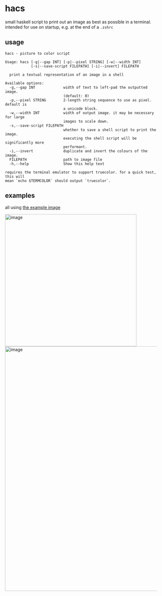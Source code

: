 # hacs

small haskell script to print out an image as best as possible in a terminal. intended for use on startup, e.g. at the end of a `.zshrc`

## usage

```
hacs - picture to color script

Usage: hacs [-g|--gap INT] [-p|--pixel STRING] [-w|--width INT]
            [-s|--save-script FILEPATH] [-i|--invert] FILEPATH

  print a textual representation of an image in a shell

Available options:
  -g,--gap INT             width of text to left-pad the outputted image.
                           (default: 0)
  -p,--pixel STRING        2-length string sequence to use as pixel. default is
                           a unicode block.
  -w,--width INT           width of output image. it may be necessary for large
                           images to scale down.
  -s,--save-script FILEPATH
                           whether to save a shell script to print the image.
                           executing the shell script will be significantly more
                           performant.
  -i,--invert              duplicate and invert the colours of the image.
  FILEPATH                 path to image file
  -h,--help                Show this help text

requires the terminal emulator to support truecolor. for a quick test, this will
mean `echo $TERMCOLOR` should output `truecolor`.
```

## examples

all using [the example image](drifter.png)

<img width="436" alt="image" src="https://github.com/joshcbrown/hacs/assets/80245312/559292a4-3acf-465f-87a7-0c547392dd46">
<img width="807" alt="image" src="https://github.com/joshcbrown/hacs/assets/80245312/04c96754-e8c8-4229-aec1-4c5fe54c2c39">
